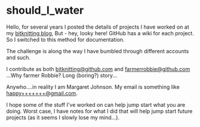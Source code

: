 # should_I_water
Hello, for several years I posted the details of projects I have worked on at my [bitknitting blog](https://bitknitting.wordpress.com/),  But - hey, looky here!  GitHub has a wiki for each project.  So I switched to this method for documentation.  
  
The challenge is along the way I have bumbled through different accounts and such.

I contribute as both bitknitting@github.com and farmerrobbie@github.com ...Why farmer Robbie?  Long (boring?) story...  

Anywho....in reality I am Margaret Johnson.   My email is something like happy+++++++@gmail.com.  

I hope some of the stuff I've worked on can help jump start what you are doing.  Worst case, I have notes for what I did that will help jump start future projects (as it seems I slowly lose my mind...).
